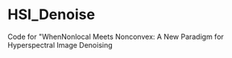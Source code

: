 # HSI_Denoise
Code for "WhenNonlocal Meets Nonconvex: A New Paradigm  for Hyperspectral Image Denoising
